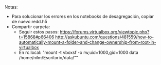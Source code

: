 Notas: 
- Para solucionar los errores en los notebooks de desagregación, copiar de nuevo redd.h5
- Compartir carpeta: 
	- Seguir estos pasos: 
		https://forums.virtualbox.org/viewtopic.php?t=15868#p66406
		http://askubuntu.com/questions/481559/how-to-automatically-mount-a-folder-and-change-ownership-from-root-in-virtualbox
	- En rc.local: "mount -t vboxsf -o rw,uid=1000,gid=1000 data /home/nilm/Escritorio/data/""